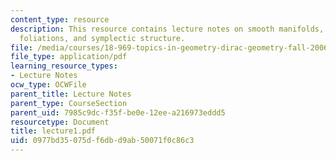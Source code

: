 ```yaml
---
content_type: resource
description: This resource contains lecture notes on smooth manifolds, geometry of
  foliations, and symplectic structure.
file: /media/courses/18-969-topics-in-geometry-dirac-geometry-fall-2006/0977bd35075df6dbd9ab50071f0c86c3_lecture1.pdf
file_type: application/pdf
learning_resource_types:
- Lecture Notes
ocw_type: OCWFile
parent_title: Lecture Notes
parent_type: CourseSection
parent_uid: 7985c9dc-f35f-be0e-12ee-a216973eddd5
resourcetype: Document
title: lecture1.pdf
uid: 0977bd35-075d-f6db-d9ab-50071f0c86c3
---
```

